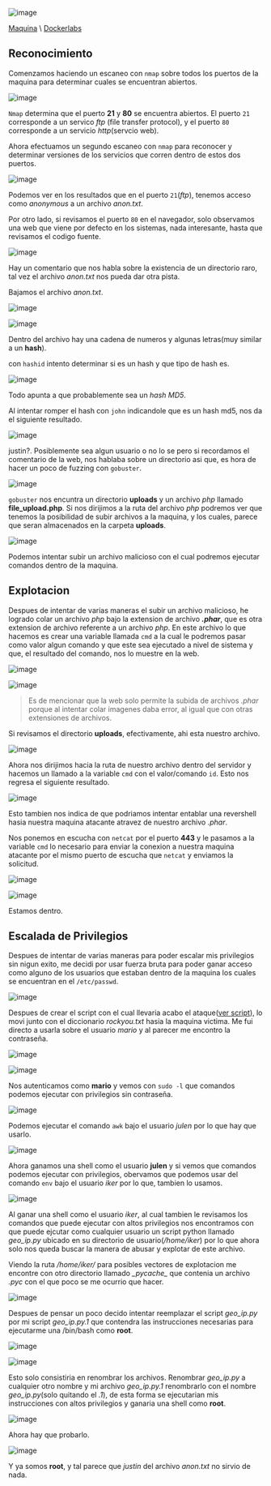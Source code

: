 ![image](imgs/file-banner.png)

[Maquina](https://mega.nz/file/yAUAGKbJ#yDt6iFURxBS-0ZZinTSXuNPM0HtOfkxvOTqXAw63lp8)   \   [Dockerlabs](https://dockerlabs.es/)


## Reconocimiento
Comenzamos haciendo un escaneo con `nmap` sobre todos los puertos de la maquina para determinar cuales se encuentran abiertos.

![image](imgs/file-img1.png)

`Nmap` determina que el puerto **21** y **80** se encuentra abiertos.
El puerto `21` corresponde a un servico *ftp* (file transfer protocol), y el puerto `80` corresponde a un servicio *http*(servcio web).

Ahora efectuamos un segundo escaneo con `nmap` para reconocer y determinar versiones de los servicios que corren dentro de estos dos puertos.

![image](imgs/file-img2.png)

Podemos ver en los resultados que en el puerto `21`(*ftp*), tenemos acceso como *anonymous* a un archivo *anon.txt*.

Por otro lado, si revisamos el puerto `80` en el navegador, solo observamos una web que viene por defecto en los sistemas, nada interesante, hasta que revisamos el codigo fuente.

![image](imgs/file-img3.png)

Hay un comentario que nos habla sobre la existencia de un directorio raro, tal vez el archivo *anon.txt* nos pueda dar otra pista.

Bajamos el archivo *anon.txt*.

![image](imgs/file-img4.png)

![image](imgs/file-img5.png)

Dentro del archivo hay una cadena de numeros y algunas letras(muy similar a un **hash**).

con `hashid` intento determinar si es un hash y que tipo de hash es.

![image](imgs/file-img6.png)

Todo apunta a que probablemente sea un *hash MD5*.

Al intentar romper el hash con `john` indicandole que es un hash md5, nos da el siguiente resultado.

![image](imgs/file-img7.png)

justin?. Posiblemente sea algun usuario o no lo se pero si recordamos el comentario de la web, nos hablaba sobre un directorio asi que, es hora de hacer un poco de fuzzing con `gobuster`.

![image](imgs/file-img8.png)

`gobuster` nos encuntra un directorio **uploads** y un archivo *php* llamado **file_upload.php**. Si nos dirijimos a la ruta del archivo *php* podremos ver que tenemos la posibilidad de subir archivos a la maquina, y los cuales, parece que seran almacenados en la carpeta **uploads**.

![image](imgs/file-img9.png)

Podemos intentar subir un archivo malicioso con el cual podremos ejecutar comandos dentro de la maquina.


## Explotacion
Despues de intentar de varias maneras el subir un archivo malicioso, he logrado colar un archivo *php* bajo la extension de archivo ***.phar***, que es otra extension de archivo referente a un archivo *php*. En este archivo lo que hacemos es crear una variable llamada `cmd` a la cual le podremos pasar como valor algun comando y que este sea ejecutado a nivel de sistema y que, el resultado del comando, nos lo muestre en la web.

![image](imgs/file-img10.png)

![image](imgs/file-img11.png)

> Es de mencionar que la web solo permite la subida de archivos *.phar* porque al intentar colar imagenes daba error, al igual que con otras extensiones de archivos.

Si revisamos el directorio **uploads**, efectivamente, ahi esta nuestro archivo.

![image](imgs/file-img12.png)

Ahora nos dirijimos hacia la ruta de nuestro archivo dentro del servidor y hacemos un llamado a la variable `cmd` con el valor/comando `id`. Esto nos regresa el siguiente resultado.

![image](imgs/file-img13.png)

Esto tambien nos indica de que podriamos intentar entablar una revershell hasia nuestra maquina atacante atravez de nuestro archivo *.phar*.

Nos ponemos en escucha con `netcat` por el puerto **443** y le pasamos a la variable `cmd` lo necesario para enviar la conexion a nuestra maquina atacante por el mismo puerto de escucha que `netcat` y enviamos la solicitud.

![image](imgs/file-img14.png)

![image](imgs/file-img15.png)

Estamos dentro.

## Escalada de Privilegios
Despues de intentar de varias maneras para poder escalar mis privilegios sin nigun exito, me decidi por usar fuerza bruta para poder ganar acceso como alguno de los usuarios que estaban dentro de la maquina los cuales se encuentran en el `/etc/passwd`.

![image](imgs/file-img16.png)

Despues de crear el script con el cual llevaria acabo el ataque([ver script](https://github.com/Crisstianpdx/Su-Force)), lo movi junto con el diccionario *rockyou.txt* hasia la maquina victima.
Me fui directo a usarla sobre el usuario *mario* y al parecer me encontro la contraseña.

![image](imgs/file-img17.png)

![image](imgs/file-img18.png)

Nos autenticamos como **mario** y vemos con `sudo -l` que comandos podemos ejecutar con privilegios sin contraseña.

![image](imgs/file-img19.png)

Podemos ejecutar el comando `awk` bajo el usuario *julen* por lo que hay que usarlo.

![image](imgs/file-img20.png)

Ahora ganamos una shell como el usuario **julen** y si vemos que comandos podemos ejecutar con privilegios, obervamos que podemos usar del comando `env` bajo el usuario *iker* por lo que, tambien lo usamos.

![image](imgs/file-img21.png)

Al ganar una shell como el usuario *iker*, al cual tambien le revisamos los comandos que puede ejecutar con altos privilegios nos encontramos con que puede ejcutar como cualquier usuario un script python llamado *geo_ip.py* ubicado en su directorio de usuario(*/home/iker*) por lo que ahora solo nos queda buscar la manera de abusar y explotar de este archivo.

Viendo la ruta */home/iker/* para posibles vectores de explotacion me encontre con otro directorio llamado *\__pycache__* que contenia un archivo *.pyc* con el que poco se me ocurrio que hacer.

![image](imgs/file-img22.png)

Despues de pensar un poco decido intentar reemplazar el script *geo_ip.py* por mi script *geo_ip.py.1* que contendra las instrucciones necesarias para ejecutarme una /bin/bash como **root**.

![image](imgs/file-img23.png)

![image](imgs/file-img24.png)

Esto solo consistiria en renombrar los archivos. Renombrar *geo_ip.py* a cualquier otro nombre y mi archivo *geo_ip.py.1* renombrarlo con el nombre *geo_ip.py*(solo quitando el *.1*), de esta forma se ejecutarian mis instrucciones con altos privilegios y ganaria una shell como **root**.

![image](imgs/file-img25.png)

Ahora hay que probarlo.

![image](imgs/file-img26.png)

Y ya somos **root**, y tal parece que *justin* del archivo *anon.txt* no sirvio de nada.
